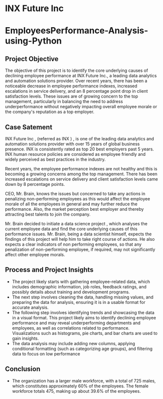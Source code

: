 
# **INX Future Inc**
# EmployeesPerformance-Analysis-using-Python
## Project Objective
   The objective of this project is to identify the core underlying causes of declining employee performance at INX Future Inc., a leading data analytics and automation solutions provider. Over recent years, there has been a noticeable decrease in employee performance indexes, increased escalations in service delivery, and an 8 percentage point drop in client satisfaction levels. These issues are of growing concern to the top management, particularly in balancing the need to address underperformance without negatively impacting overall employee morale or the company's reputation as a top employer.
## Case Satement
   INX Future Inc , (referred as INX ) , is one of the leading data analytics and automation solutions provider with over 15 years of global business presence. INX is consistently rated as top 20 best employers past 5 years. INX human resource policies are considered as employee friendly and widely perceived as best practices in the industry.

Recent years, the employee performance indexes are not healthy and this is becoming a growing concerns among the top management. There has been increased escalations on service delivery and client satisfaction levels came down by 8 percentage points.

CEO, Mr. Brain, knows the issues but concerned to take any actions in penalizing non-performing employees as this would affect the employee morale of all the employees in general and may further reduce the performance. Also, the market perception best employer and thereby attracting best talents to join the company.

Mr. Brain decided to initiate a data science project , which analyses the current employee data and find the core underlying causes of this performance issues. Mr. Brain, being a data scientist himself, expects the findings of this project will help him to take right course of actions. He also expects a clear indicators of non performing employees, so that any penalization of non-performing employee, if required, may not significantly affect other employee morals.

## Process and Project Insights
* The project likely starts with gathering employee-related data, which includes demographic information, job roles, feedback ratings, and possibly details about training and development programs.
* The next step involves cleaning the data, handling missing values, and preparing the data for analysis, ensuring it is in a usable format for accurate analysis.
* The following step involves identifying trends and showcasing the data in a visual format. This project likely aims to identify declining employee performance and may reveal underperforming departments and 
  employees, as well as correlations related to performance. Visualizations such as histograms, pie charts, and bar charts are used to gain insights.
* The data analysis may include adding new columns, applying conditional formatting (such as categorizing age groups), and filtering data to focus on low performance

## Conclusion
* The organization has a larger male workforce, with a total of 725 males, which constitutes approximately 60% of the employees. The female workforce totals 475, making up about 39.6% of the employees.

  

